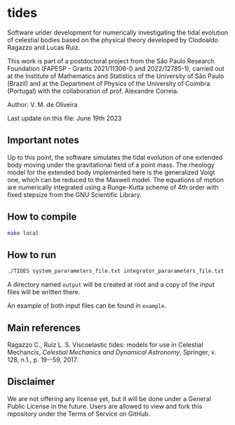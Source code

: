 # tides
Software under development for numerically investigating the tidal evolution of celestial bodies based on the physical theory developed by Clodoaldo Ragazzo and Lucas Ruiz.

This work is part of a postdoctoral project from the São Paulo Research Foundation (FAPESP - Grants 2021/11306-0 and 2022/12785-1), carried out at the Institute of Mathematics and Statistics of the University of São Paulo (Brazil) and at the Department of Physics of the University of Coimbra (Portugal) with the collaboration of prof. Alexandre Correia.

Author: V. M. de Oliveira

Last update on this file: June 19th 2023

## Important notes
Up to this point, the software simulates the tidal evolution of one extended body moving under the gravitational field of a point mass. The rheology model for the extended body implemented here is the generalized Voigt one, which can be reduced to the Maxwell model. The equations of motion are numerically integrated using a Runge-Kutta scheme of 4th order with fixed stepsize from the GNU Scientific Library.

## How to compile

```sh
make local
```

## How to run

```sh
./TIDES system_pararameters_file.txt integrator_pararameters_file.txt
```

A directory named ``output`` will be created at root and a copy of the input files will be written there.

An example of both input files can be found in ``example``.

## Main references
Ragazzo C., Ruiz L. S. Viscoelastic tides: models for use in Celestial Mechancis, _Celestial Mechanics and Dynamical Astronomy_, Springer, v. 128, n.1., p. 19--59, 2017.

## Disclaimer
We are not offering any license yet, but it will be done under a General Public License in the future. Users are allowed to view and fork this repository under the Terms of Service on GitHub.